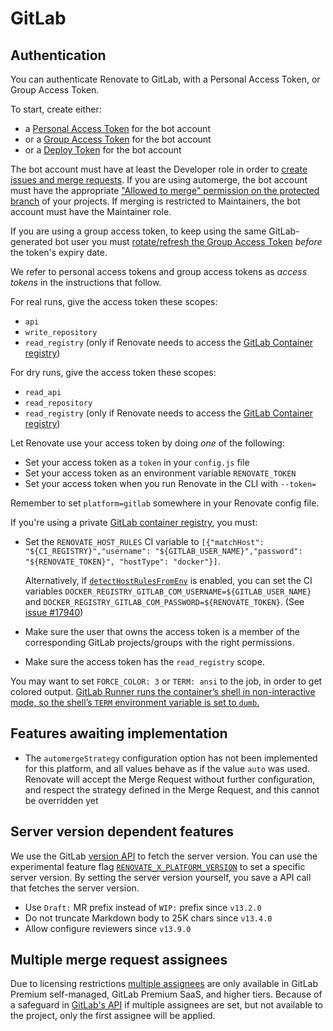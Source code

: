 # GitLab

## Authentication

You can authenticate Renovate to GitLab, with a Personal Access Token, or Group Access Token.

To start, create either:

- a [Personal Access Token](https://docs.gitlab.com/ee/user/profile/personal_access_tokens.html) for the bot account
- or a [Group Access Token](https://docs.gitlab.com/ee/user/group/settings/group_access_tokens.html#bot-users-for-groups) for the bot account
- or a [Deploy Token](https://docs.gitlab.com/ee/user/project/deploy_tokens/index.html) for the bot account

The bot account must have at least the Developer role in order to [create issues and merge requests](https://docs.gitlab.com/ee/user/permissions.html#project-members-permissions).
If you are using automerge, the bot account must have the appropriate ["Allowed to merge" permission on the protected branch](https://docs.gitlab.com/ee/user/project/protected_branches.html#require-everyone-to-submit-merge-requests-for-a-protected-branch) of your projects.
If merging is restricted to Maintainers, the bot account must have the Maintainer role.

If you are using a group access token, to keep using the same GitLab-generated bot user you must [rotate/refresh the Group Access Token](https://docs.gitlab.com/ee/api/group_access_tokens.html#rotate-a-group-access-token) _before_ the token's expiry date.

We refer to personal access tokens and group access tokens as _access tokens_ in the instructions that follow.

For real runs, give the access token these scopes:

- `api`
- `write_repository`
- `read_registry` (only if Renovate needs to access the [GitLab Container registry](https://docs.gitlab.com/ee/user/packages/container_registry/))

For dry runs, give the access token these scopes:

- `read_api`
- `read_repository`
- `read_registry` (only if Renovate needs to access the [GitLab Container registry](https://docs.gitlab.com/ee/user/packages/container_registry/))

Let Renovate use your access token by doing _one_ of the following:

- Set your access token as a `token` in your `config.js` file
- Set your access token as an environment variable `RENOVATE_TOKEN`
- Set your access token when you run Renovate in the CLI with `--token=`

Remember to set `platform=gitlab` somewhere in your Renovate config file.

If you're using a private [GitLab container registry](https://docs.gitlab.com/ee/user/packages/container_registry/), you must:

- Set the `RENOVATE_HOST_RULES` CI variable to `[{"matchHost": "${CI_REGISTRY}","username": "${GITLAB_USER_NAME}","password": "${RENOVATE_TOKEN}", "hostType": "docker"}]`.

  Alternatively, if [`detectHostRulesFromEnv`](../../../../docs/usage/self-hosted-configuration.md#detecthostrulesfromenv) is enabled, you can set the CI variables `DOCKER_REGISTRY_GITLAB_COM_USERNAME=${GITLAB_USER_NAME}` and `DOCKER_REGISTRY_GITLAB_COM_PASSWORD=${RENOVATE_TOKEN}`. (See [issue #17940](https://github.com/renovatebot/renovate/issues/17940))
- Make sure the user that owns the access token is a member of the corresponding GitLab projects/groups with the right permissions.
- Make sure the access token has the `read_registry` scope.

You may want to set `FORCE_COLOR: 3` or `TERM: ansi` to the job, in order to get colored output.
[GitLab Runner runs the container’s shell in non-interactive mode, so the shell’s `TERM` environment variable is set to `dumb`.](https://docs.gitlab.com/ee/ci/yaml/script.html#job-log-output-is-not-formatted-as-expected-or-contains-unexpected-characters)

## Features awaiting implementation

- The `automergeStrategy` configuration option has not been implemented for this platform, and all values behave as if the value `auto` was used. Renovate will accept the Merge Request without further configuration, and respect the strategy defined in the Merge Request, and this cannot be overridden yet

## Server version dependent features

We use the GitLab [version API](https://docs.gitlab.com/ee/api/version.html) to fetch the server version.
You can use the experimental feature flag [`RENOVATE_X_PLATFORM_VERSION`](../../../self-hosted-experimental.md#renovate_x_platform_version) to set a specific server version.
By setting the server version yourself, you save a API call that fetches the server version.

- Use `Draft:` MR prefix instead of `WIP:` prefix since `v13.2.0`
- Do not truncate Markdown body to 25K chars since `v13.4.0`
- Allow configure reviewers since `v13.9.0`

## Multiple merge request assignees

Due to licensing restrictions [multiple assignees](https://docs.gitlab.com/ee/user/project/issues/multiple_assignees_for_issues.html) are only available in GitLab Premium self-managed, GitLab Premium SaaS, and higher tiers.
Because of a safeguard in [GitLab's API](https://github.com/renovatebot/renovate/pull/14212#issuecomment-1040189712) if multiple assignees are set, but not available to the project, only the first assignee will be applied.
